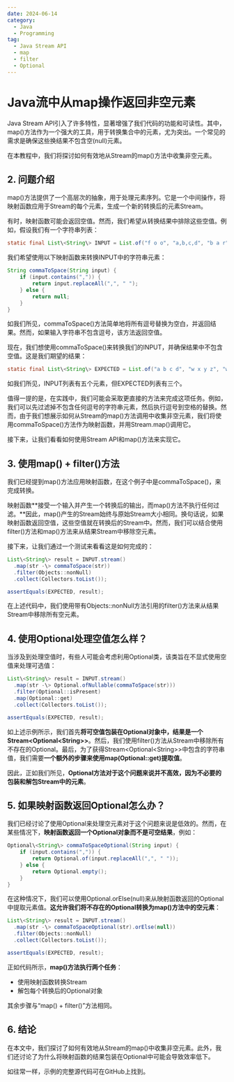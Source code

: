 ```yaml
---
date: 2024-06-14
category:
  - Java
  - Programming
tag:
  - Java Stream API
  - map
  - filter
  - Optional
---
```

# Java流中从map操作返回非空元素

Java Stream API引入了许多特性，显著增强了我们代码的功能和可读性。其中，map()方法作为一个强大的工具，用于转换集合中的元素，尤为突出。一个常见的需求是确保这些换结果不包含空(null)元素。

在本教程中，我们将探讨如何有效地从Stream的map()方法中收集非空元素。

## 2. 问题介绍

map()方法提供了一个高层次的抽象，用于处理元素序列。它是一个中间操作，将映射函数应用于Stream的每个元素，生成一个新的转换后的元素Stream。

有时，映射函数可能会返回空值。然而，我们希望从转换结果中排除这些空值。例如，假设我们有一个字符串列表：

```java
static final List\<String\> INPUT = List.of("f o o", "a,b,c,d", "b a r", "w,x,y,z", "w,o,w");
```

我们希望使用以下映射函数来转换INPUT中的字符串元素：

```java
String commaToSpace(String input) {
    if (input.contains(",")) {
        return input.replaceAll(",", " ");
    } else {
        return null;
    }
}
```

如我们所见，commaToSpace()方法简单地将所有逗号替换为空白，并返回结果。然而，如果输入字符串不包含逗号，该方法返回空值。

现在，我们想使用commaToSpace()来转换我们的INPUT，并确保结果中不包含空值。这是我们期望的结果：

```java
static final List\<String\> EXPECTED = List.of("a b c d", "w x y z", "w o w");
```

如我们所见，INPUT列表有五个元素，但EXPECTED列表有三个。

值得一提的是，在实践中，我们可能会采取更直接的方法来完成这项任务。例如，我们可以先过滤掉不包含任何逗号的字符串元素，然后执行逗号到空格的替换。然而，由于我们想展示如何从Stream的map()方法调用中收集非空元素，我们将使用commaToSpace()方法作为映射函数，并用Stream.map()调用它。

接下来，让我们看看如何使用Stream API和map()方法来实现它。

## 3. 使用map() + filter()方法

我们已经提到map()方法应用映射函数，在这个例子中是commaToSpace()，来完成转换。

映射函数**接受一个输入并产生一个转换后的输出，而map()方法不执行任何过滤。**因此，map()产生的Stream始终与原始Stream大小相同。换句话说，如果映射函数返回空值，这些空值就在转换后的Stream中。然而，我们可以结合使用filter()方法和map()方法来从结果Stream中移除空元素。

接下来，让我们通过一个测试来看看这是如何完成的：

```java
List\<String\> result = INPUT.stream()
  .map(str -\> commaToSpace(str))
  .filter(Objects::nonNull)
  .collect(Collectors.toList());

assertEquals(EXPECTED, result);
```

在上述代码中，我们使用带有Objects::nonNull方法引用的filter()方法来从结果Stream中移除所有空元素。

## 4. 使用Optional处理空值怎么样？

当涉及到处理空值时，有些人可能会考虑利用Optional类，该类旨在不显式使用空值来处理可选值：

```java
List\<String\> result = INPUT.stream()
  .map(str -\> Optional.ofNullable(commaToSpace(str)))
  .filter(Optional::isPresent)
  .map(Optional::get)
  .collect(Collectors.toList());

assertEquals(EXPECTED, result);
```

如上述示例所示，我们首先**将可空值包装在Optional对象中，结果是一个Stream\<Optional\<String\>\>**。然后，我们使用filter()方法从Stream中移除所有不存在的Optional。最后，为了获得Stream\<Optional\<String\>\>中包含的字符串值，我们需要**一个额外的步骤来使用map(Optional::get)提取值**。

因此，正如我们所见，**Optional方法对于这个问题来说并不高效，因为不必要的包装和解包Stream中的元素**。

## 5. 如果映射函数返回Optional怎么办？

我们已经讨论了使用Optional来处理空元素对于这个问题来说是低效的。然而，在某些情况下，**映射函数返回一个Optional对象而不是可空结果**，例如：

```java
Optional\<String\> commaToSpaceOptional(String input) {
    if (input.contains(",")) {
        return Optional.of(input.replaceAll(",", " "));
    } else {
        return Optional.empty();
    }
}
```

在这种情况下，我们可以使用Optional.orElse(null)来从映射函数返回的Optional中提取元素值。**这允许我们将不存在的Optional转换为map()方法中的空元素**：

```java
List\<String\> result = INPUT.stream()
  .map(str -\> commaToSpaceOptional(str).orElse(null))
  .filter(Objects::nonNull)
  .collect(Collectors.toList());

assertEquals(EXPECTED, result);
```

正如代码所示，**map()方法执行两个任务**：

- 使用映射函数转换Stream
- 解包每个转换后的Optional对象

其余步骤与“map() + filter()”方法相同。

## 6. 结论

在本文中，我们探讨了如何有效地从Stream的map()中收集非空元素。此外，我们还讨论了为什么将映射函数的结果包装在Optional中可能会导致效率低下。

如往常一样，示例的完整源代码可在GitHub上找到。
